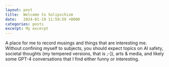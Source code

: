 ```yaml
---
layout: post
title:  Welcome to Solipschism
date:   2024-01-19 11:59:59 +0000
categories: posts
excerpt: My excerpt
---
```


A place for me to record musings and things that are interesting me.
Without confining myself to subjects, you should expect topics on AI safety, societal thoughts (my tempered versions,
that is ;-]), arts & media, and likely some GPT-4 conversations that I find either funny or interesting.
